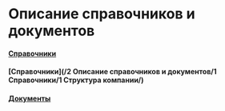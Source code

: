 # Описание справочников и документов

#### [Справочники](/1-описание-справочников-и-документов/1-справочники/)

#### [Справочники](/2 Описание справочников и документов/1 Справочники/1 Структура компании/)

#### [Документы](/2-описание-справочников-и-документов/2-документы/)



